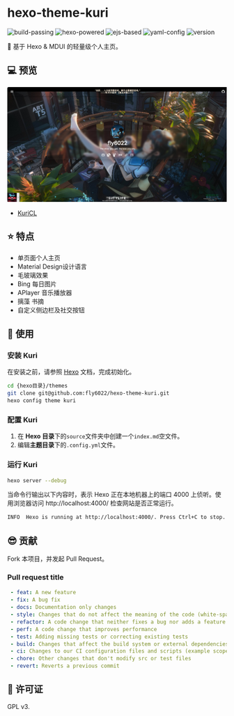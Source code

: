 # hexo-theme-kuri

![build-passing](https://img.shields.io/badge/build-passing-brightengreen?style=for-the-badge)
![hexo-powered](https://img.shields.io/badge/HEXO-POWERED-blue?style=for-the-badge&logo=hexo)
![ejs-based](https://img.shields.io/badge/EJS-BASED-yellow?style=for-the-badge&logo=ejs)
![yaml-config](https://img.shields.io/badge/YAML-CONFIG-blueviolet?style=for-the-badge&logo=yaml)
![version](https://img.shields.io/badge/version-1.0.0-orange?style=for-the-badge)

🤗 基于 Hexo & MDUI 的轻量级个人主页。

## 💻 预览

![Preview](./cover.png)

- [KuriCL](https://kuri.ink/)

## ⭐ 特点

- 单页面个人主页
- Material Design设计语言
- 毛玻璃效果
- Bing 每日图片
- APlayer 音乐播放器
- 摛藻 书摘
- 自定义侧边栏及社交按钮

## 🚀 使用

### 安装 Kuri

在安装之前，请参照 [Hexo](https://hexo.io/) 文档，完成初始化。

```bash
cd {hexo目录}/themes
git clone git@github.com:fly6022/hexo-theme-kuri.git
hexo config theme kuri
```

### 配置 Kuri

1. 在 **Hexo 目录**下的`source`文件夹中创建一个`index.md`空文件。
2. 编辑**主题目录**下的`.config.yml`文件。

### 运行 Kuri

```bash
hexo server --debug
```

当命令行输出以下内容时，表示 Hexo 正在本地机器上的端口 4000 上侦听。使用浏览器访问 http://localhost:4000/ 检查网站是否正常运行。

```bash
INFO  Hexo is running at http://localhost:4000/. Press Ctrl+C to stop.
```

## 😎 贡献

Fork 本项目，并发起 Pull Request。

### Pull request title

```yml
 - feat: A new feature
 - fix: A bug fix
 - docs: Documentation only changes
 - style: Changes that do not affect the meaning of the code (white-space, formatting, missing semi-colons, etc)
 - refactor: A code change that neither fixes a bug nor adds a feature
 - perf: A code change that improves performance
 - test: Adding missing tests or correcting existing tests
 - build: Changes that affect the build system or external dependencies (example scopes: gulp, broccoli, npm)
 - ci: Changes to our CI configuration files and scripts (example scopes: Travis, Circle, BrowserStack, SauceLabs)
 - chore: Other changes that don't modify src or test files
 - revert: Reverts a previous commit
```

## 📃 许可证

GPL v3.